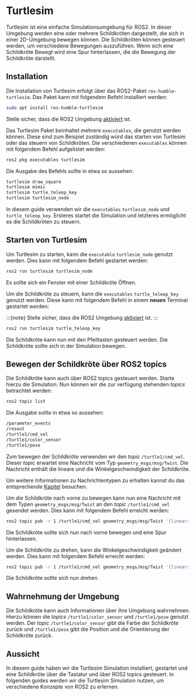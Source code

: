 
# Turtlesim

Turtlesim ist eine einfache Simulationsumgebung für ROS2. In dieser Umgebung werden eine oder mehrere Schildkröten dargestellt, die sich in einer 2D-Umgebung bewegen können. Die Schildkröten können gesteuert werden, um verschiedene Bewegungen auszuführen. Wenn sich eine Schildkröte Bewegt wird eine Spur hinterlassen, die die Bewegung der Schildkröte darstellt.

## Installation

Die Installation von Turtlesim erfolgt über das ROS2-Paket `ros-humble-turtlesim`. Das Paket kann mit folgendem Befehl installiert werden:

```bash
sudo apt install ros-humble-turtlesim
```

Stelle sicher, dass die ROS2 Umgebung [aktiviert](../package/sourcen.md) ist.

Das Turtlesim Paket beinhaltet mehrere `executables`, die genutzt werden können. Diese sind zum Beispiel zuständig würd das starten von Turtlesim oder das steuern von Schildkröten. Die verschiedenen `executables` können mit folgendem Befehl aufgelistet werden:

```bash
ros2 pkg executables turtlesim
```

Die Ausgabe des Befehls sollte in etwa so aussehen:

```bash
turtlesim draw_square
turtlesim mimic
turtlesim turtle_teleop_key
turtlesim turtlesim_node
```

In diesem guide verwenden wir die `executables` `turtlesim_node` und `turtle_teleop_key`. Ersteres startet die Simulation und letzteres ermöglicht es die Schildkröten zu steuern.

## Starten von Turtlesim

Um Turtlesim zu starten, kann die `executable` `turtlesim_node` genutzt werden. Dies kann mit folgendem Befehl gestartet werden:

```bash
ros2 run turtlesim turtlesim_node
```

Es sollte sich ein Fenster mit einer Schildkröte Öffnen.

Um die Schildkröte zu steuern, kann die `executables` `turtle_teleop_key` genutzt werden. Diese kann mit folgendem Befehl in einem **neuen** Terminal gestartet werden:

:::{note}
Stelle sicher, dass die ROS2 Umgebung [aktiviert](../package/sourcen.md) ist.
:::

```bash
ros2 run turtlesim turtle_teleop_key
```

Die Schildkröte kann nun mit den Pfeiltasten gesteuert werden. Die Schildkröte sollte sich in der Simulation bewegen.

## Bewegen der Schildkröte über ROS2 topics

Die Schildkröte kann auch über ROS2 topics gesteuert werden. Starte hierzu die Simulation. Nun können wir die zur verfügung stehenden *topics* betrachtet werden:

```bash
ros2 topic list
```

Die Ausgabe sollte in etwa so aussehen:

```bash
/parameter_events
/rosout
/turtle1/cmd_vel
/turtle1/color_sensor
/turtle1/pose
```

Zum bewegen der Schildkröte verwenden wir den *topic* `/turtle1/cmd_vel`. Dieser *topic* erwartet eine Nachricht vom Typ `geometry_msgs/msg/Twist`. Die Nachricht enthält die lineare und die Winkelgeschwindigkeit der Schildkröte.

Um weitere Informationen zu Nachrichtentypen zu erhalten kannst du das entsprechende [Kapitel](../interface.md) besuchen.


Um die Schildkröte nach vorne zu bewegen kann nun eine Nachricht mit dem Typen `geometry_msgs/msg/Twist` an den *topic* `/turtle1/cmd_vel` gesendet werden. Dies kann mit folgendem Befehl erreicht werden:

```bash
ros2 topic pub -r 1 /turtle1/cmd_vel geometry_msgs/msg/Twist '{linear: {x: 2.0}, angular: {z: 0.0}}'
```

Die Schildkröte sollte sich nun nach vorne bewegen und eine Spur hinterlassen.

Um die Schildkröte zu drehen, kann die Winkelgeschwindigkeit geändert werden. Dies kann mit folgendem Befehl erreicht werden:

```bash
ros2 topic pub -r 1 /turtle1/cmd_vel geometry_msgs/msg/Twist '{linear: {x: 0.0}, angular: {z: 1.0}}'
```

Die Schildkröte sollte sich nun drehen.

## Wahrnehmung der Umgebung

Die Schildkröte kann auch Informationen über ihre Umgebung wahrnehmen. Hierzu können die *topics* `/turtle1/color_sensor` und `/turtle1/pose` genutzt werden. Der *topic* `/turtle1/color_sensor` gibt die Farbe der Schildkröte zurück und `/turtle1/pose` gibt die Position und die Orientierung der Schildkröte zurück.


## Aussicht

In diesem guide haben wir die Turtlesim Simulation installiert, gestartet und eine Schildkröte über die Tastatur und über ROS2 topics gesteuert. In folgenden guides werden wir die Turtlesim Simulation nutzen, um verschiedene Konzepte von ROS2 zu erlernen.






